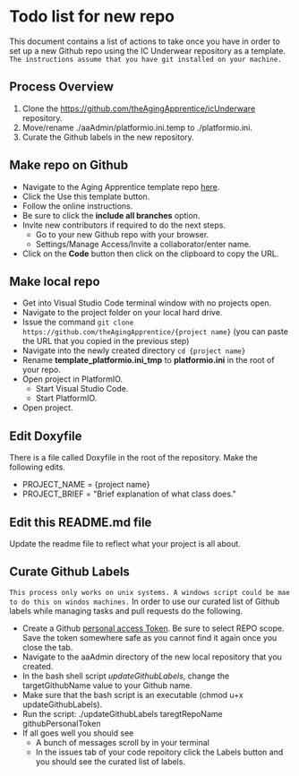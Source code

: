 # Todo list for new repo

This document contains a list of actions to take once you have in order to set up a new Github repo using the IC Underwear repository as a template. ```The instructions assume that you have git installed on your machine.```

## Process Overview

1. Clone the https://github.com/theAgingApprentice/icUnderware repository.
2. Move/rename ./aaAdmin/platformio.ini.temp to ./platformio.ini.  
3. Curate the Github labels in the new repository.
## Make repo on Github
- Navigate to the Aging Apprentice template repo [here](https://github.com/theAgingApprentice/aaTemplate).
- Click the Use this template button.
- Follow the online instructions.
- Be sure to click the **include all branches** option.
- Invite new contributors if required to do the next steps. 
   - Go to your new Github repo with your browser.  
   - Settings/Manage Access/Invite a collaborator/enter name.
- Click on the **Code** button then click on the clipboard to copy the URL. 

## Make local repo
- Get into Visual Studio Code terminal window with no projects open.
- Navigate to the project folder on your local hard drive.
- Issue the command `git clone https://github.com/theAgingApprentice/{project name}` (you can paste the URL that you copied in the previous step)
- Navigate into the newly created directory `cd {project name}`
- Rename **template_platformio.ini_tmp** to **platformio.ini** in the root of your repo.
- Open project in PlatformIO.
   - Start Visual Studio Code. 
   - Start PlatformIO.
- Open project.
## Edit Doxyfile
There is a file called Doxyfile in the root of the repository. Make the following edits.
- PROJECT_NAME           = {project name}
- PROJECT_BRIEF          = "Brief explanation of what class does."
## Edit this README.md file
Update the readme file to reflect what your project is all about. 
## Curate Github Labels
```This process only works on unix systems. A windows script could be mae to do this on windos machines.```
In order to use our curated list of Github labels while managing tasks and pull requests do the following.
- Create a Github [personal access Token](https://github.com/settings/tokens). Be sure to select REPO scope. Save the token somewhere safe as you cannot find it again once you close the tab. 
- Navigate to the aaAdmin directory of the new local repository that you created.   
- In the bash shell script *updateGithubLabels*, change the targetGithubName value to your Github name.
- Make sure that the bash script is an executable (chmod u+x updateGithubLabels).
- Run the script: ./updateGithubLabels taregtRepoName githubPersonalToken 
- If all goes well you should see 
   - A bunch of messages scroll by in your terminal
   - In the issues tab of your code repoitory click the Labels button and you should see the curated list of labels. 
